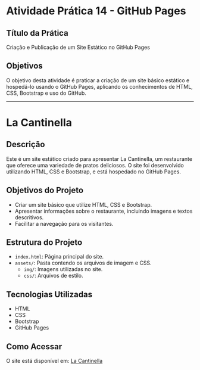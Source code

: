 # Atividade Prática 14 - GitHub Pages

## Título da Prática
Criação e Publicação de um Site Estático no GitHub Pages

## Objetivos
O objetivo desta atividade é praticar a criação de um site básico estático e hospedá-lo usando o GitHub Pages, aplicando os conhecimentos de HTML, CSS, Bootstrap e uso do GitHub.

---

# La Cantinella

## Descrição
Este é um site estático criado para apresentar La Cantinella, um restaurante que oferece uma variedade de pratos deliciosos. O site foi desenvolvido utilizando HTML, CSS e Bootstrap, e está hospedado no GitHub Pages.

## Objetivos do Projeto
- Criar um site básico que utilize HTML, CSS e Bootstrap.
- Apresentar informações sobre o restaurante, incluindo imagens e textos descritivos.
- Facilitar a navegação para os visitantes.

## Estrutura do Projeto
- `index.html`: Página principal do site.
- `assets/`: Pasta contendo os arquivos de imagem e CSS.
  - `img/`: Imagens utilizadas no site.
  - `css/`: Arquivos de estilo.

## Tecnologias Utilizadas
- HTML
- CSS
- Bootstrap
- GitHub Pages

## Como Acessar
O site está disponível em: [La Cantinella](https://seu-usuario.github.io/nome-do-repositorio)
